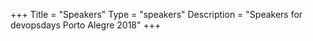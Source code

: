 +++
Title = "Speakers"
Type = "speakers"
Description = "Speakers for devopsdays Porto Alegre 2018"
+++
